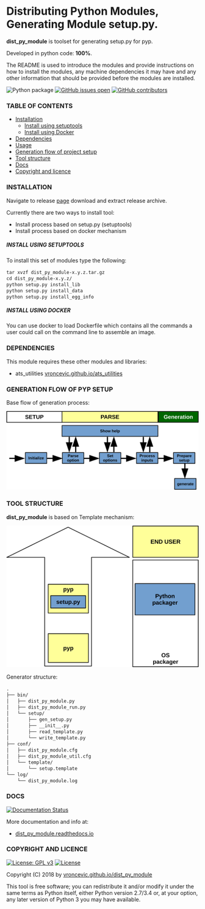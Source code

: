 # Distributing Python Modules, Generating Module setup.py.

**dist_py_module** is toolset for generating setup.py for pyp.

Developed in python code: **100%**.

The README is used to introduce the modules and provide instructions on
how to install the modules, any machine dependencies it may have and any
other information that should be provided before the modules are installed.

![Python package](https://github.com/vroncevic/dist_py_module/workflows/Python%20package/badge.svg?branch=master)
 [![GitHub issues open](https://img.shields.io/github/issues/vroncevic/dist_py_module.svg)](https://github.com/vroncevic/dist_py_module/issues)
 [![GitHub contributors](https://img.shields.io/github/contributors/vroncevic/dist_py_module.svg)](https://github.com/vroncevic/dist_py_module/graphs/contributors)

### TABLE OF CONTENTS

- [Installation](#installation)
    * [Install using setuptools](#install-using-setuptools)
    * [Install using Docker](#install-using-docker)
- [Dependencies](#dependencies)
- [Usage](#usage)
- [Generation flow of project setup](#generation-flow-of-project-setup)
- [Tool structure](#tool-structure)
- [Docs](#docs)
- [Copyright and licence](#copyright-and-licence)

### INSTALLATION

Navigate to release [page](https://github.com/vroncevic/dist_py_module/releases/tag/v1.0) download and extract release archive.

Currently there are two ways to install tool:
* Install process based on setup.py (setuptools)
* Install process based on docker mechanism

##### INSTALL USING SETUPTOOLS

To install this set of modules type the following:
```
tar xvzf dist_py_module-x.y.z.tar.gz
cd dist_py_module-x.y.z/
python setup.py install_lib
python setup.py install_data
python setup.py install_egg_info
```

##### INSTALL USING DOCKER

You can use docker to load Dockerfile which contains all the commands
a user could call on the command line to assemble an image.

### DEPENDENCIES

This module requires these other modules and libraries:

* ats_utilities [vroncevic.github.io/ats_utilities](https://vroncevic.github.io/ats_utilities)

### GENERATION FLOW OF PYP SETUP

Base flow of generation process:

![alt tag](https://raw.githubusercontent.com/vroncevic/dist_py_module/dev/docs/python_setup_flow.png)

### TOOL STRUCTURE

**dist_py_module** is based on Template mechanism:

![alt tag](https://raw.githubusercontent.com/vroncevic/dist_py_module/dev/docs/python_setup.png)

Generator structure:

```
.
├── bin/
│   ├── dist_py_module.py
│   ├── dist_py_module_run.py
│   └── setup/
│       ├── gen_setup.py
│       ├── __init__.py
│       ├── read_template.py
│       └── write_template.py
├── conf/
│   ├── dist_py_module.cfg
│   ├── dist_py_module_util.cfg
│   └── template/
│       └── setup.template
└── log/
    └── dist_py_module.log
```

### DOCS

[![Documentation Status](https://readthedocs.org/projects/dist_py_module/badge/?version=latest)](https://dist_py_module.readthedocs.io/en/latest/?badge=latest)

More documentation and info at:

* [dist_py_module.readthedocs.io](https://dist_py_module.readthedocs.io/en/latest/)

### COPYRIGHT AND LICENCE

[![License: GPL v3](https://img.shields.io/badge/License-GPLv3-blue.svg)](https://www.gnu.org/licenses/gpl-3.0) [![License](https://img.shields.io/badge/License-Apache%202.0-blue.svg)](https://opensource.org/licenses/Apache-2.0)

Copyright (C) 2018 by [vroncevic.github.io/dist_py_module](https://vroncevic.github.io/dist_py_module)

This tool is free software; you can redistribute it and/or modify
it under the same terms as Python itself, either Python version 2.7/3.4 or,
at your option, any later version of Python 3 you may have available.

